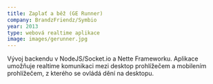 ```yaml
---
title: Zaplať a běž (GE Runner)
company: BrandzFriendz/Symbio 
year: 2013
type: webová realtime aplikace
image: images/gerunner.jpg
---
```

Vývoj backendu v NodeJS/Socket.io a Nette Frameworku. Aplikace umožňuje realtime komunikaci mezi desktop prohlížečem a mobilením prohlížečem, z kterého se ovládá dění na desktopu.
